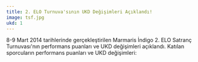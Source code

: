 ```yaml
---
title: 2. ELO Turnuva'sının UKD Değişimleri Açıklandı!
image: tsf.jpg
ukd: 1
---
```


8-9 Mart 2014 tarihlerinde gerçekleştirilen Marmaris İndigo 2. ELO Satranç Turnuvası'nın performans puanları ve UKD değişimleri açıklandı.
Katılan sporcuların performans puanları ve UKD değişimleri:
